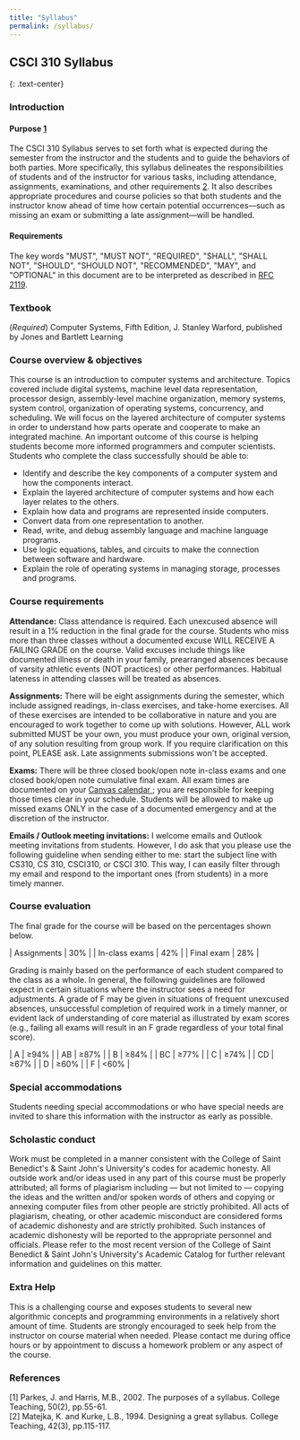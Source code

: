 ```yaml
---
title: "Syllabus"
permalink: /syllabus/
---
```


## CSCI 310 Syllabus
{: .text-center}

### Introduction

#### Purpose [1](../syllabus#ref1)
The CSCI 310 Syllabus serves to set forth what is expected during the semester
from the instructor and the students and to guide the behaviors of both parties.
More specifically, this syllabus delineates the responsibilities of students and
of the instructor for various tasks, including attendance, assignments,
examinations, and other requirements [2](../syllabus#ref2). It also describes appropriate
procedures and course policies so that both students and the instructor know
ahead of time how certain potential occurrences&mdash;such as missing an exam or
submitting a late assignment&mdash;will be handled.

#### Requirements
The key words "MUST", "MUST NOT", "REQUIRED", "SHALL", "SHALL NOT", "SHOULD",
"SHOULD NOT", "RECOMMENDED", "MAY", and "OPTIONAL" in this document are to be
interpreted as described in [RFC 2119](https://tools.ietf.org/html/rfc2119).

### Textbook
(*Required*) Computer Systems, Fifth Edition, J. Stanley Warford, published by
Jones and Bartlett Learning

### Course overview & objectives
This course is an introduction to computer systems and architecture. Topics
covered include digital systems, machine level data representation, processor
design, assembly-level machine organization, memory systems, system control,
organization of operating systems, concurrency, and scheduling. We will focus on
the layered architecture of computer systems in order to understand how parts
operate and cooperate to make an integrated machine. An important outcome of
this course is helping students become more informed programmers and computer
scientists. Students who complete the class successfully should be able to:
* Identify and describe the key components of a computer system and how the
  components interact. 
* Explain the layered architecture of computer systems and how each layer
  relates to the others. 
* Explain how data and programs are represented inside computers. 
* Convert data from one representation to another. 
* Read, write, and debug assembly language and machine language programs. 
* Use logic equations, tables, and circuits to make the connection between
  software and hardware. 
* Explain the role of operating systems in managing storage, processes and
  programs.

### Course requirements
**Attendance:** Class attendance is required. Each unexcused absence will result
in a 1% reduction in the final grade for the course. Students who miss more than
three classes without a documented excuse WILL RECEIVE A FAILING GRADE on the
course. Valid excuses include things like documented illness or death in your
family, prearranged absences because of varsity athletic events (NOT practices)
or other performances. Habitual lateness in attending classes will be treated as
absences. 

**Assignments:** There will be eight assignments during the semester, which
include assigned readings, in-class exercises, and take-home exercises. All of
these exercises are intended to be collaborative in nature and you are
encouraged to work together to come up with solutions. However, ALL work
submitted MUST be your own, you must produce your own, original version, of any
solution resulting from group work. If you require clarification on this point,
PLEASE ask. Late assignments submissions won't be accepted.

**Exams:** There will be three closed book/open note in-class exams and one
closed book/open note cumulative final exam. All exam times are documented on
your <a href="https://csbsju.instructure.com/calendar">Canvas calendar <span
class="fa fa-external-link" aria-hidden="true"></span></a>; you are responsible
for keeping those times clear in your schedule. Students will be allowed to make
up missed exams ONLY in the case of a documented emergency and at the discretion
of the instructor.

**Emails / Outlook meeting invitations:** I welcome emails and Outlook meeting
invitations from students. However, I do ask that you please use the following
guideline when sending either to me: start the subject line with CS310, CS 310,
CSCI310, or CSCI 310. This way, I can easily filter through my email and respond
to the important ones (from students) in a more timely manner.

### Course evaluation
The final grade for the course will be based on the percentages shown below.

| Assignments    | 30% |
| In-class exams | 42% |
| Final exam     | 28% |

Grading is mainly based on the performance of each student compared to the class
as a whole. In general, the following guidelines are followed expect in certain
situations where the instructor sees a need for adjustments. A grade of F may be
given in situations of frequent unexcused absences, unsuccessful completion of
required work in a timely manner, or evident lack of understanding of core
material as illustrated by exam scores (e.g., failing all exams will result in
an F grade regardless of your total final score).

| A  | &ge;94% |
| AB | &ge;87% |
| B  | &ge;84% |
| BC | &ge;77% |
| C  | &ge;74% |
| CD | &ge;67% |
| D  | &ge;60% |
| F  | &lt;60% |

### Special accommodations
Students needing special accommodations or who have special needs are invited to
share this information with the instructor as early as possible.

### Scholastic conduct
Work must be completed in a manner consistent with the College of Saint
Benedict's & Saint John's University's codes for academic honesty. All outside
work and/or ideas used in any part of this course must be properly attributed;
all forms of plagiarism including — but not limited to — copying the ideas and
the written and/or spoken words of others and copying or annexing computer files
from other people are strictly prohibited. All acts of plagiarism, cheating, or
other academic misconduct are considered forms of academic dishonesty and are
strictly prohibited. Such instances of academic dishonesty will be reported to
the appropriate personnel and officials. Please refer to the most recent version
of the College of Saint Benedict & Saint John's University's Academic Catalog
for further relevant information and guidelines on this matter.

### Extra Help
This is a challenging course and exposes students to several new algorithmic
concepts and programming environments in a relatively short amount of time.
Students are strongly encouraged to seek help from the instructor on course
material when needed. Please contact me during office hours or by appointment to
discuss a homework problem or any aspect of the course.

### References
<a name="ref1"></a>[1] Parkes, J. and Harris, M.B., 2002. The purposes of a syllabus. College Teaching, 50(2), pp.55-61.  
<a name="ref2"></a>[2] Matejka, K. and Kurke, L.B., 1994. Designing a great syllabus. College Teaching, 42(3), pp.115-117.
